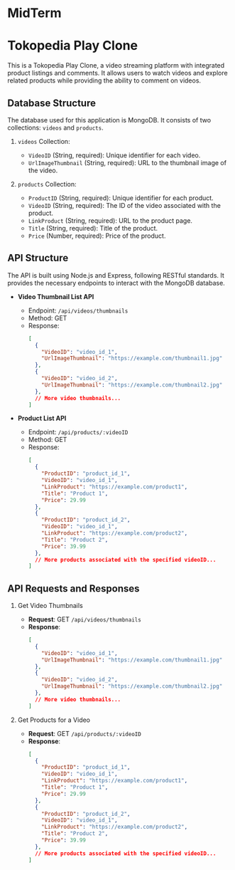 # MidTerm
# Tokopedia Play Clone

This is a Tokopedia Play Clone, a video streaming platform with integrated product listings and comments. It allows users to watch videos and explore related products while providing the ability to comment on videos.

## Database Structure

The database used for this application is MongoDB. It consists of two collections: `videos` and `products`.

1. `videos` Collection:
   - `VideoID` (String, required): Unique identifier for each video.
   - `UrlImageThumbnail` (String, required): URL to the thumbnail image of the video.

2. `products` Collection:
   - `ProductID` (String, required): Unique identifier for each product.
   - `VideoID` (String, required): The ID of the video associated with the product.
   - `LinkProduct` (String, required): URL to the product page.
   - `Title` (String, required): Title of the product.
   - `Price` (Number, required): Price of the product.

## API Structure

The API is built using Node.js and Express, following RESTful standards. It provides the necessary endpoints to interact with the MongoDB database.

- **Video Thumbnail List API**
  - Endpoint: `/api/videos/thumbnails`
  - Method: GET
  - Response:
    ```json
    [
      {
        "VideoID": "video_id_1",
        "UrlImageThumbnail": "https://example.com/thumbnail1.jpg"
      },
      {
        "VideoID": "video_id_2",
        "UrlImageThumbnail": "https://example.com/thumbnail2.jpg"
      },
      // More video thumbnails...
    ]
    ```

- **Product List API**
  - Endpoint: `/api/products/:videoID`
  - Method: GET
  - Response:
    ```json
    [
      {
        "ProductID": "product_id_1",
        "VideoID": "video_id_1",
        "LinkProduct": "https://example.com/product1",
        "Title": "Product 1",
        "Price": 29.99
      },
      {
        "ProductID": "product_id_2",
        "VideoID": "video_id_1",
        "LinkProduct": "https://example.com/product2",
        "Title": "Product 2",
        "Price": 39.99
      },
      // More products associated with the specified videoID...
    ]
    ```

## API Requests and Responses

1. Get Video Thumbnails
   - **Request**: GET `/api/videos/thumbnails`
   - **Response**:
     ```json
     [
       {
         "VideoID": "video_id_1",
         "UrlImageThumbnail": "https://example.com/thumbnail1.jpg"
       },
       {
         "VideoID": "video_id_2",
         "UrlImageThumbnail": "https://example.com/thumbnail2.jpg"
       },
       // More video thumbnails...
     ]
     ```

2. Get Products for a Video
   - **Request**: GET `/api/products/:videoID`
   - **Response**:
     ```json
     [
       {
         "ProductID": "product_id_1",
         "VideoID": "video_id_1",
         "LinkProduct": "https://example.com/product1",
         "Title": "Product 1",
         "Price": 29.99
       },
       {
         "ProductID": "product_id_2",
         "VideoID": "video_id_1",
         "LinkProduct": "https://example.com/product2",
         "Title": "Product 2",
         "Price": 39.99
       },
       // More products associated with the specified videoID...
     ]
     ```
